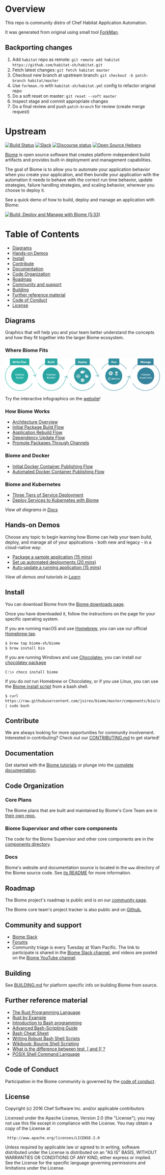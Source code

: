 # Overview

This repo is community distro of Chef Habitat Application Automation.

It was generated from original using small tool [ForkMan](https://github.com/jsirex/forkman).

## Backporting changes

1. Add `habitat` repo as remote: `git remote add habitat https://github.com/habitat-sh/habitat.git`
1. Fetch latest changes: `git fetch habitat master`
1. Checkout new branch at upstream branch: `git checkout -b patch-branch habitat/master`
1. Use `forkman.rb` with `habitat-sh/habitat.yml` config to refactor original repo
1. Do a soft reset on master: `git reset --soft master`
1. Inspect stage and commit appropriate changes
1. Do a final review and push `patch-branch` for review (create merge request)

# Upstream

[![Build Status](https://badge.buildkite.com/f527cd3d7851756ed1a5f6ec463dd41e7145f7941fd932672a.svg)](https://buildkite.com/chef/biome-sh-biome-master-verify?branch=master)
[![Slack](http://slack.biome.sh/badge.svg)](http://slack.biome.sh/)
[![Discourse status](https://img.shields.io/discourse/https/meta.discourse.org/status.svg?style=flat)](https://forums.habitat.sh)
[![Open Source Helpers](https://www.codetriage.com/biome-sh/biome/badges/users.svg)](https://www.codetriage.com/biome-sh/biome)


[Biome](http://biome.sh) is open source software that creates platform-independent build artifacts and provides built-in deployment and management capabilities.

The goal of Biome is to allow you to automate your application behavior when you create your application, and then bundle your application with the automation it needs to behave with the correct run time behavior, update strategies, failure handling strategies, and scaling behavior, wherever you choose to deploy it.

See a quick demo of how to build, deploy and manage an application with Biome:

[![Build, Deploy and Manage with Biome (5:33)](images/overview-youtube-image.jpg)](http://www.youtube.com/watch?v=VW1DwDezlqM)

# Table of Contents
* [Diagrams](#diagrams)
* [Hands-on Demos](#hands-on-demos)
* [Install](#install)
* [Contribute](#contribute)
* [Documentation](#documentation)
* [Code Organization](#code-organization)
* [Roadmap](#roadmap)
* [Community and support](#community-and-support)
* [Building](#building)
* [Further reference material](#further-reference-material)
* [Code of Conduct](#code-of-conduct)
* [License](#license)

## Diagrams
Graphics that will help you and your team better understand the concepts and how they fit together into the larger Biome ecosystem.
### Where Biome Fits

[![Biome Flow Infographic](images/biome-flow-infographic.png)](http://biome.sh#reference-diagram)

Try the interactive infographics on the [website](http://biome.sh#reference-diagram)!

### How Biome Works
* [Architecture Overview](https://github.com/jsirex/biome/raw/master/www/source/images/infographics/biome-architecture-overview.png)
* [Initial Package Build Flow](https://github.com/jsirex/biome/raw/master/www/source/images/infographics/biome-initial-package-build-flow.png)
* [Application Rebuild Flow](https://github.com/jsirex/biome/raw/master/www/source/images/infographics/biome-application-rebuild-flow.png)
* [Dependency Update Flow](https://github.com/jsirex/biome/raw/master/www/source/images/infographics/biome-dependency-update-flow.png)
* [Promote Packages Through Channels](https://github.com/jsirex/biome/raw/master/www/source/images/infographics/biome-promote-packages-through-channels.png)

### Biome and **Docker**
* [Initial Docker Container Publishing Flow](https://github.com/jsirex/biome/raw/master/www/source/images/infographics/biome-initial-docker-container-publishing-flow.png)
* [Automated Docker Container Publishing Flow](https://github.com/jsirex/biome/raw/master/www/source/images/infographics/biome-automated-docker-container-publishing-flow.png)

### Biome and **Kubernetes**
* [Three Tiers of Service Deployment](https://github.com/jsirex/biome/raw/master/www/source/images/infographics/biome-and-kubernetes-three-tiers-of-service-deployment.png)
* [Deploy Services to Kubernetes with Biome](https://github.com/jsirex/biome/raw/master/www/source/images/infographics/deploy-services-to-kubernetes-with-biome-flow.png)

*View all diagrams in [Docs](https://www.biome.sh/docs/diagrams/)*

## Hands-on Demos
Choose any topic to begin learning how Biome can help your team build, deploy, and manage all of your applications - both new and legacy - in a cloud-native way:
* [Package a sample application (15 mins)](https://www.biome.sh/demo/packaging-system/steps/1/)
* [Set up automated deployments (20 mins)](https://www.biome.sh/demo/build-system/steps/1/)
* [Auto-update a running application (15 mins)](https://www.biome.sh/demo/process-supervisor/steps/1/)

*View all demos and tutorials in [Learn](https://www.biome.sh/learn/)*


## Install

You can download Biome from the [Biome downloads page](https://www.biome.sh/docs/install-biome/).

Once you have downloaded it, follow the instructions on the page for your specific operating system.

If you are running macOS and use [Homebrew](https://brew.sh), you can use our official [Homebrew tap](https://github.com/biome-sh/homebrew-biome).
```
$ brew tap biome-sh/biome
$ brew install bio
```

If you are running Windows and use [Chocolatey](https://chocolatey.org), you can install our [chocolatey package](https://chocolatey.org/packages/biome)
```
C:\> choco install biome
```

If you do _not_ run Homebrew or Chocolatey, or if you use Linux, you can use the [Biome install
script](https://github.com/jsirex/biome/blob/master/components/bio/install.sh) from a bash shell.

```
$ curl https://raw.githubusercontent.com/jsirex/biome/master/components/bio/install.sh | sudo bash
```

## Contribute

We are always looking for more opportunities for community involvement. Interested in contributing? Check out our [CONTRIBUTING.md](CONTRIBUTING.md) to get started!

## Documentation

Get started with the [Biome tutorials](https://www.biome.sh/learn/) or plunge into the [complete documentation](https://www.biome.sh/docs/).

## Code Organization

### Core Plans

The Biome plans that are built and maintained by Biome's Core Team are in [their own repo.](https://github.com/habitat-sh/core-plans)

### Biome Supervisor and other core components

The code for the Biome Supervisor and other core components are in the [components directory](https://github.com/jsirex/biome/tree/master/components).

### Docs

Biome's website and documentation source is located in the `www` directory of the Biome source code. See [its README](www/README.md) for more information.

## Roadmap

The Biome project's roadmap is public and is on our [community page](https://www.biome.sh/community/).

The Biome core team's project tracker is also public and on [Github.](https://github.com/jsirex/biome/projects/1)

## Community and support

* [Biome Slack](http://slack.biome.sh)
* [Forums](https://forums.habitat.sh)
* Community triage is every Tuesday at 10am Pacific. The link to participate is shared in the [Biome Slack channel](http://slack.biome.sh), and videos are posted on the [Biome YouTube channel](https://youtube.com/channel/UC0wJZeP2dfPZaDUPgvpVpSg).

## Building
See [BUILDING.md](BUILDING.md) for platform specific info on building Biome from source.

## Further reference material

* [The Rust Programming Language](http://doc.rust-lang.org/book/)
* [Rust by Example](http://rustbyexample.com/)
* [Introduction to Bash programming](http://tldp.org/HOWTO/Bash-Prog-Intro-HOWTO.html)
* [Advanced Bash-Scripting Guide](http://www.tldp.org/LDP/abs/html/)
* [Bash Cheat Sheet](http://tldp.org/LDP/abs/html/refcards.html)
* [Writing Robust Bash Shell Scripts](http://www.davidpashley.com/articles/writing-robust-shell-scripts/)
* [Wikibook: Bourne Shell Scripting](https://en.wikibooks.org/wiki/Bourne_Shell_Scripting)
* [What is the difference between test, \[ and \[\[ ?](http://mywiki.wooledge.org/BashFAQ/031)
* [POSIX Shell Command Language](http://pubs.opengroup.org/onlinepubs/9699919799/utilities/V3_chap02.html)

## Code of Conduct
Participation in the Biome community is governed by the [code of conduct](https://github.com/jsirex/biome/blob/master/CODE_OF_CONDUCT.md).

## License

Copyright (c) 2016 Chef Software Inc. and/or applicable contributors

Licensed under the Apache License, Version 2.0 (the "License");
you may not use this file except in compliance with the License.
You may obtain a copy of the License at

     http://www.apache.org/licenses/LICENSE-2.0

Unless required by applicable law or agreed to in writing, software
distributed under the License is distributed on an "AS IS" BASIS,
WITHOUT WARRANTIES OR CONDITIONS OF ANY KIND, either express or implied.
See the License for the specific language governing permissions and
limitations under the License.
